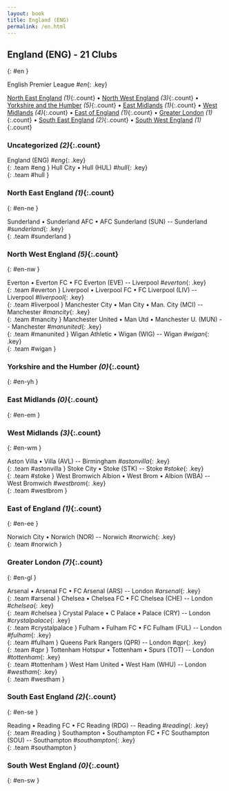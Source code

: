 ```yaml
---
layout: book
title: England (ENG)
permalink: /en.html
---
```


## England (ENG) - 21 Clubs
{: #en }



 English Premier League _#en_{: .key}



[North East England](#en-ne) _(1)_{:.count} • [North West England](#en-nw) _(3)_{:.count} • [Yorkshire and the Humber](#en-yh) _(5)_{:.count} • [East Midlands](#en-em) _(1)_{:.count} • [West Midlands](#en-wm) _(4)_{:.count} • [East of England](#en-ee) _(1)_{:.count} • [Greater London](#en-gl) _(1)_{:.count} • [South East England](#en-se) _(2)_{:.count} • [South West England](#en-sw) _(1)_{:.count}


### Uncategorized _(2)_{:.count}

England  (ENG)  _#eng_{: .key} <br>
{: .team #eng }
Hull City • Hull  (HUL)  _#hull_{: .key} <br>
{: .team #hull }



### North East England _(1)_{:.count}
{: #en-ne }





<div class='columns300' markdown='1'>

Sunderland • Sunderland AFC • AFC Sunderland  (SUN)  -- Sunderland _#sunderland_{: .key} <br>
{: .team #sunderland }

</div>



### North West England _(5)_{:.count}
{: #en-nw }





<div class='columns300' markdown='1'>

Everton • Everton FC • FC Everton  (EVE)  -- Liverpool _#everton_{: .key} <br>
{: .team #everton }
Liverpool • Liverpool FC • FC Liverpool  (LIV)  -- Liverpool _#liverpool_{: .key} <br>
{: .team #liverpool }
Manchester City • Man City • Man. City  (MCI)  -- Manchester _#mancity_{: .key} <br>
{: .team #mancity }
Manchester United • Man Utd • Manchester U.  (MUN)  -- Manchester _#manunited_{: .key} <br>
{: .team #manunited }
Wigan Athletic • Wigan  (WIG)  -- Wigan _#wigan_{: .key} <br>
{: .team #wigan }

</div>



### Yorkshire and the Humber _(0)_{:.count}
{: #en-yh }





<div class='columns300' markdown='1'>


</div>



### East Midlands _(0)_{:.count}
{: #en-em }





<div class='columns300' markdown='1'>


</div>



### West Midlands _(3)_{:.count}
{: #en-wm }





<div class='columns300' markdown='1'>

Aston Villa • Villa  (AVL)  -- Birmingham _#astonvilla_{: .key} <br>
{: .team #astonvilla }
Stoke City • Stoke  (STK)  -- Stoke _#stoke_{: .key} <br>
{: .team #stoke }
West Bromwich Albion • West Brom • Albion  (WBA)  -- West Bromwich _#westbrom_{: .key} <br>
{: .team #westbrom }

</div>



### East of England _(1)_{:.count}
{: #en-ee }





<div class='columns300' markdown='1'>

Norwich City • Norwich  (NOR)  -- Norwich _#norwich_{: .key} <br>
{: .team #norwich }

</div>



### Greater London _(7)_{:.count}
{: #en-gl }





<div class='columns300' markdown='1'>

Arsenal • Arsenal FC • FC Arsenal  (ARS)  -- London _#arsenal_{: .key} <br>
{: .team #arsenal }
Chelsea • Chelsea FC • FC Chelsea  (CHE)  -- London _#chelsea_{: .key} <br>
{: .team #chelsea }
Crystal Palace • C Palace • Palace  (CRY)  -- London _#crystalpalace_{: .key} <br>
{: .team #crystalpalace }
Fulham • Fulham FC • FC Fulham  (FUL)  -- London _#fulham_{: .key} <br>
{: .team #fulham }
Queens Park Rangers  (QPR)  -- London _#qpr_{: .key} <br>
{: .team #qpr }
Tottenham Hotspur • Tottenham • Spurs  (TOT)  -- London _#tottenham_{: .key} <br>
{: .team #tottenham }
West Ham United • West Ham  (WHU)  -- London _#westham_{: .key} <br>
{: .team #westham }

</div>



### South East England _(2)_{:.count}
{: #en-se }





<div class='columns300' markdown='1'>

Reading • Reading FC • FC Reading  (RDG)  -- Reading _#reading_{: .key} <br>
{: .team #reading }
Southampton • Southampton FC • FC Southampton  (SOU)  -- Southampton _#southampton_{: .key} <br>
{: .team #southampton }

</div>



### South West England _(0)_{:.count}
{: #en-sw }





<div class='columns300' markdown='1'>


</div>


 
